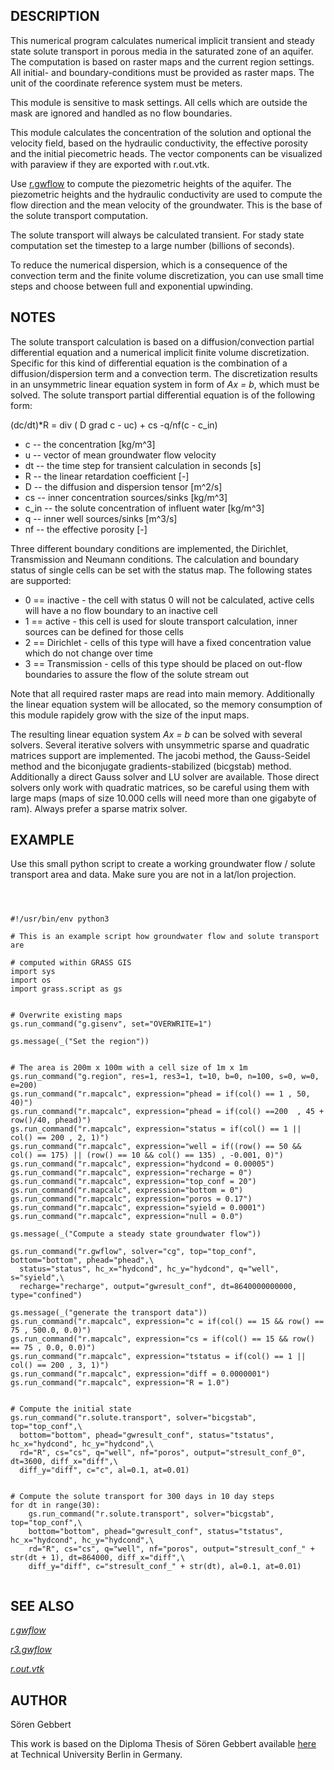 
## DESCRIPTION

This numerical program calculates numerical implicit transient and steady state
solute transport in porous media in the saturated zone of an aquifer. The computation is based on
raster maps and the current region settings. All initial- and boundary-conditions must be provided as
raster maps. The unit of the coordinate reference system must be meters.

This module is sensitive to mask settings. All cells which are outside the mask
are ignored and handled as no flow boundaries.

This module calculates the concentration of the solution and optional the
velocity field, based on the hydraulic conductivity,
the effective porosity and the initial piecometric heads.
The vector components can be visualized with paraview if they are exported
with r.out.vtk.

Use [r.gwflow](r.gwflow.html) to compute the piezometric heights
of the aquifer. The piezometric heights and the hydraulic conductivity
are used to compute the flow direction and the mean velocity of the groundwater.
This is the base of the solute transport computation.

The solute transport will always be calculated transient.
For stady state computation set the timestep
to a large number (billions of seconds).

To reduce the numerical dispersion, which is a consequence of the convection term and
the finite volume discretization, you can use small time steps and choose between full
and exponential upwinding.

## NOTES

The solute transport calculation is based on a diffusion/convection partial differential equation and
a numerical implicit finite volume discretization. Specific for this kind of differential
equation is the combination of a diffusion/dispersion term and a convection term.
The discretization results in an unsymmetric linear equation system in form of *Ax = b*,
which must be solved. The solute transport partial
differential equation is of the following form:

(dc/dt)\*R = div ( D grad c - uc) + cs -q/nf(c - c\_in)

* c -- the concentration [kg/m^3]
* u -- vector of mean groundwater flow velocity
* dt -- the time step for transient calculation in seconds [s]
* R -- the linear retardation coefficient [-]
* D -- the diffusion and dispersion tensor [m^2/s]
* cs -- inner concentration sources/sinks [kg/m^3]
* c\_in -- the solute concentration of influent water [kg/m^3]
* q -- inner well sources/sinks [m^3/s]
* nf -- the effective porosity [-]

Three different boundary conditions are implemented,
the Dirichlet, Transmission and Neumann conditions.
The calculation and boundary status of single cells can be set with the status map.
The following states are supported:

* 0 == inactive - the cell with status 0 will not be calculated, active cells will have a no flow boundary to an inactive cell
* 1 == active - this cell is used for sloute transport calculation, inner sources can be defined for those cells
* 2 == Dirichlet - cells of this type will have a fixed concentration value which do not change over time
* 3 == Transmission - cells of this type should be placed on out-flow boundaries to assure the flow of the solute stream out

Note that all required raster maps are read into main memory. Additionally the
linear equation system will be allocated, so the memory consumption of this
module rapidely grow with the size of the input maps.

The resulting linear equation system *Ax = b* can be solved with several solvers.
Several iterative solvers with unsymmetric sparse and quadratic matrices support are implemented.
The jacobi method, the Gauss-Seidel method and the biconjugate gradients-stabilized (bicgstab) method.
Additionally a direct Gauss solver and LU solver are available. Those direct solvers
only work with quadratic matrices, so be careful using them with large maps
(maps of size 10.000 cells will need more than one gigabyte of ram).
Always prefer a sparse matrix solver.

## EXAMPLE

Use this small python script to create a working
groundwater flow / solute transport area and data.
Make sure you are not in a lat/lon projection.

```



#!/usr/bin/env python3

# This is an example script how groundwater flow and solute transport are

# computed within GRASS GIS
import sys
import os
import grass.script as gs


# Overwrite existing maps
gs.run_command("g.gisenv", set="OVERWRITE=1")

gs.message(_("Set the region"))


# The area is 200m x 100m with a cell size of 1m x 1m
gs.run_command("g.region", res=1, res3=1, t=10, b=0, n=100, s=0, w=0, e=200)
gs.run_command("r.mapcalc", expression="phead = if(col() == 1 , 50, 40)")
gs.run_command("r.mapcalc", expression="phead = if(col() ==200  , 45 + row()/40, phead)")
gs.run_command("r.mapcalc", expression="status = if(col() == 1 || col() == 200 , 2, 1)")
gs.run_command("r.mapcalc", expression="well = if((row() == 50 && col() == 175) || (row() == 10 && col() == 135) , -0.001, 0)")
gs.run_command("r.mapcalc", expression="hydcond = 0.00005")
gs.run_command("r.mapcalc", expression="recharge = 0")
gs.run_command("r.mapcalc", expression="top_conf = 20")
gs.run_command("r.mapcalc", expression="bottom = 0")
gs.run_command("r.mapcalc", expression="poros = 0.17")
gs.run_command("r.mapcalc", expression="syield = 0.0001")
gs.run_command("r.mapcalc", expression="null = 0.0")

gs.message(_("Compute a steady state groundwater flow"))

gs.run_command("r.gwflow", solver="cg", top="top_conf", bottom="bottom", phead="phead",\
  status="status", hc_x="hydcond", hc_y="hydcond", q="well", s="syield",\
  recharge="recharge", output="gwresult_conf", dt=8640000000000, type="confined")

gs.message(_("generate the transport data"))
gs.run_command("r.mapcalc", expression="c = if(col() == 15 && row() == 75 , 500.0, 0.0)")
gs.run_command("r.mapcalc", expression="cs = if(col() == 15 && row() == 75 , 0.0, 0.0)")
gs.run_command("r.mapcalc", expression="tstatus = if(col() == 1 || col() == 200 , 3, 1)")
gs.run_command("r.mapcalc", expression="diff = 0.0000001")
gs.run_command("r.mapcalc", expression="R = 1.0")


# Compute the initial state
gs.run_command("r.solute.transport", solver="bicgstab", top="top_conf",\
  bottom="bottom", phead="gwresult_conf", status="tstatus", hc_x="hydcond", hc_y="hydcond",\
  rd="R", cs="cs", q="well", nf="poros", output="stresult_conf_0", dt=3600, diff_x="diff",\
  diff_y="diff", c="c", al=0.1, at=0.01)


# Compute the solute transport for 300 days in 10 day steps
for dt in range(30):
    gs.run_command("r.solute.transport", solver="bicgstab", top="top_conf",\
    bottom="bottom", phead="gwresult_conf", status="tstatus", hc_x="hydcond", hc_y="hydcond",\
    rd="R", cs="cs", q="well", nf="poros", output="stresult_conf_" + str(dt + 1), dt=864000, diff_x="diff",\
    diff_y="diff", c="stresult_conf_" + str(dt), al=0.1, at=0.01)


```

## SEE ALSO

*[r.gwflow](r.gwflow.html)*

*[r3.gwflow](r3.gwflow.html)*

*[r.out.vtk](r.out.vtk.html)*

## AUTHOR

Sören Gebbert

This work is based on the Diploma Thesis of Sören Gebbert available
[here](https://grass.osgeo.org/gdp/hydrology/gebbert2007_diplom_stroemung_grass_gis.pdf)
at Technical University Berlin in Germany.
